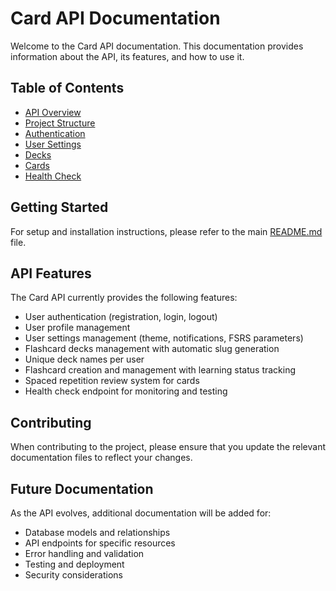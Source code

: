 # Card API Documentation

Welcome to the Card API documentation. This documentation provides information about the API, its features, and how to use it.

## Table of Contents

- [API Overview](./api-overview.md)
- [Project Structure](./project-structure.md)
- [Authentication](./authentication.md)
- [User Settings](./user-settings.md)
- [Decks](./decks.md)
- [Cards](./cards.md)
- [Health Check](./health.md)

## Getting Started

For setup and installation instructions, please refer to the main [README.md](../README.md) file.

## API Features

The Card API currently provides the following features:

- User authentication (registration, login, logout)
- User profile management
- User settings management (theme, notifications, FSRS parameters)
- Flashcard decks management with automatic slug generation
- Unique deck names per user
- Flashcard creation and management with learning status tracking
- Spaced repetition review system for cards
- Health check endpoint for monitoring and testing

## Contributing

When contributing to the project, please ensure that you update the relevant documentation files to reflect your changes.

## Future Documentation

As the API evolves, additional documentation will be added for:

- Database models and relationships
- API endpoints for specific resources
- Error handling and validation
- Testing and deployment
- Security considerations 
